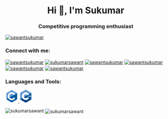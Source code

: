 <h1 align="center">Hi 👋, I'm Sukumar</h1>
<h3 align="center">Competitive programming enthusiast</h3>

<p align="left"> <a href="https://x.com/Sukumarsawant" target="blank"><img src="https://img.shields.io/twitter/follow/sawantsukumar?logo=twitter&style=for-the-badge" alt="sawantsukumar" /></a> </p>

<h3 align="left">Connect with me:</h3>
<p align="left">
<a href="https://twitter.com/sawantsukumar" target="blank"><img align="center" src="https://raw.githubusercontent.com/rahuldkjain/github-profile-readme-generator/master/src/images/icons/Social/twitter.svg" alt="sawantsukumar" height="30" width="40" /></a>
<a href="https://www.linkedin.com/in/sukumar-sawant" target="blank"><img align="center" src="https://raw.githubusercontent.com/rahuldkjain/github-profile-readme-generator/master/src/images/icons/Social/linked-in-alt.svg" alt="sukumarsawant" height="30" width="40" /></a>
<a href="https://www.codechef.com/users/sukumarsawant" target="blank"><img align="center" src="https://cdn.jsdelivr.net/npm/simple-icons@3.1.0/icons/codechef.svg" alt="sawantsukumar" height="30" width="40" /></a>
<a href="https://www.hackerrank.com/sawantsukumar" target="blank"><img align="center" src="https://raw.githubusercontent.com/rahuldkjain/github-profile-readme-generator/master/src/images/icons/Social/hackerrank.svg" alt="sawantsukumar" height="30" width="40" /></a>
<a href="https://codeforces.com/profile/sawantsukumar" target="blank"><img align="center" src="https://raw.githubusercontent.com/rahuldkjain/github-profile-readme-generator/master/src/images/icons/Social/codeforces.svg" alt="sawantsukumar" height="30" width="40" /></a>
<a href="https://www.leetcode.com/sawantsukumar" target="blank"><img align="center" src="https://raw.githubusercontent.com/rahuldkjain/github-profile-readme-generator/master/src/images/icons/Social/leet-code.svg" alt="sawantsukumar" height="30" width="40" /></a>
</p>

<h3 align="left">Languages and Tools:</h3>
<p align="left"> <a href="https://www.cprogramming.com/" target="_blank" rel="noreferrer"> <img src="https://raw.githubusercontent.com/devicons/devicon/master/icons/c/c-original.svg" alt="c" width="40" height="40"/> </a> <a href="https://www.w3schools.com/cpp/" target="_blank" rel="noreferrer"> <img src="https://raw.githubusercontent.com/devicons/devicon/master/icons/cplusplus/cplusplus-original.svg" alt="cplusplus" width="40" height="40"/> </a> </p>

<p><img align="left" src="https://github-readme-stats.vercel.app/api/top-langs?username=sukumarsawant&show_icons=true&locale=en&layout=compact" alt="sukumarsawant" /></p>

<p>&nbsp;<img align="center" src="https://github-readme-stats.vercel.app/api?username=sukumarsawant&show_icons=true&locale=en" alt="sukumarsawant" /></p>

